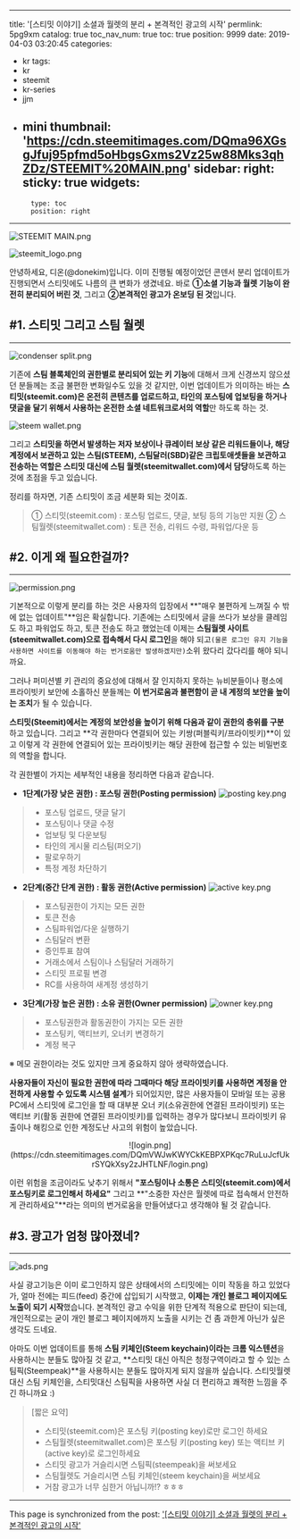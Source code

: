 
---
title: '[스티밋 이야기] 소셜과 월렛의 분리 + 본격적인 광고의 시작'
permlink: 5pg9xm
catalog: true
toc_nav_num: true
toc: true
position: 9999
date: 2019-04-03 03:20:45
categories:
- kr
tags:
- kr
- steemit
- kr-series
- jjm
- mini
thumbnail: 'https://cdn.steemitimages.com/DQma96XGsgJfuj95pfmd5oHbgsGxms2Vz25w88Mks3qhZDz/STEEMIT%20MAIN.png'
sidebar:
    right:
        sticky: true
widgets:
    -
        type: toc
        position: right
---


![STEEMIT MAIN.png](https://cdn.steemitimages.com/DQma96XGsgJfuj95pfmd5oHbgsGxms2Vz25w88Mks3qhZDz/STEEMIT%20MAIN.png)

![steemit_logo.png](https://cdn.steemitimages.com/DQmaZsenPDf5Qn5nJzDZNkVg1aCQUyXNwqwK1fk8qe4jhKa/steemit_logo.png)

안녕하세요, 디온(@donekim)입니다. 이미 진행될 예정이었던 콘덴서 분리 업데이트가 진행되면서 스티밋에도 나름의 큰 변화가 생겼네요. 바로 **①소셜 기능과 월렛 기능이 완전히 분리되어 버린 것**, 그리고 **②본격적인 광고가 온보딩 된 것**입니다. 


## #1. 스티밋 그리고 스팀 월렛
---

![condenser split.png](https://cdn.steemitimages.com/DQmXTHEmVXGA8Hh9c4atqgSsRf9zv4cXgBS5y9ar6gLF4j7/condenser%20split.png)

기존에 **스팀 블록체인의 권한별로 분리되어 있는 키 기능**에 대해서 크게 신경쓰지 않으셨던 분들께는 조금 불편한 변화일수도 있을 것 같지만, 이번 업데이트가 의미하는 바는 **스티밋(steemit.com)은 온전히 콘텐츠를 업로드하고, 타인의 포스팅에 업보팅을 하거나 댓글을 달기 위해서 사용하는 온전한 소셜 네트워크로서의 역할**만 하도록 하는 것.

![steem wallet.png](https://cdn.steemitimages.com/DQmVMtmkJqwzvrg3qKWGpnyotgdBzQ12momoLQ5y9a7gSB9/steem%20wallet.png)

그리고 **스티밋을 하면서 발생하는 저자 보상이나 큐레이터 보상 같은 리워드들이나, 해당 계정에서 보관하고 있는 스팀(STEEM), 스팀달러(SBD)같은 크립토애셋들을 보관하고 전송하는 역할은 스티밋 대신에 스팀 월렛(steemitwallet.com)에서 담당**하도록 하는 것에 초점을 두고 있습니다.

정리를 하자면, 기존 스티밋이 조금 세분화 되는 것이죠.
> ① 스티밋(steemit.com) : 포스팅 업로드, 댓글, 보팅 등의 기능만 지원
> ② 스팀월렛(steemitwallet.com) : 토큰 전송, 리워드 수령, 파워업/다운 등


## #2. 이게 왜 필요한걸까?
---

![permission.png](https://cdn.steemitimages.com/DQmR8N2RQyCidZYjND6rkQ4HeYRN2hETfWFX49zdXPTCLCo/permission.png)

기본적으로 이렇게 분리를 하는 것은 사용자의 입장에서 **"매우 불편하게 느껴질 수 밖에 없는 업데이트"**임은 확실합니다. 기존에는 스티밋에서 글을 쓰다가 보상을 클레임도 하고 파워업도 하고, 토큰 전송도 하고 했었는데 이제는 **스팀월렛 사이트(steemitwallet.com)으로 접속해서 다시 로그인**을 해야 되고`(물론 로그인 유지 기능을 사용하면 사이트를 이동해야 하는 번거로움만 발생하겠지만)`소위 왔다리 갔다리를 해야 되니까요.

그러나 퍼미션별 키 관리의 중요성에 대해서 잘 인지하지 못하는 뉴비분들이나 평소에 프라이빗키 보안에 소홀하신 분들께는 **이 번거로움과 불편함이 곧 내 계정의 보안을 높이는 조치**가 될 수 있습니다. 

**스티밋(Steemit)에서는 계정의 보안성을 높이기 위해 다음과 같이 권한의 층위를 구분**하고 있습니다. 그리고 **각 권한마다 연결되어 있는 키쌍(퍼블릭키/프라이빗키)**이 있고 이렇게 각 권한에 연결되어 있는 프라이빗키는 해당 권한에 접근할 수 있는 비밀번호의 역할을 합니다.

각 권한별이 가지는 세부적인 내용을 정리하면 다음과 같습니다.



- **1단계(가장 낮은 권한) : 포스팅 권한(Posting permission)**
![posting key.png](https://cdn.steemitimages.com/DQmRYoN4SKD58EV7gceV2yaEFhvWzmW5v7oZBpt6Qonjjoy/posting%20key.png)

> - 포스팅 업로드, 댓글 달기
> - 포스팅이나 댓글 수정
> - 업보팅 및 다운보팅
> - 타인의 게시물 리스팀(퍼오기)
> - 팔로우하기
> - 특정 계정 차단하기


- **2단계(중간 단계 권한) : 활동 권한(Active permission)**
![active key.png](https://cdn.steemitimages.com/DQmY2o3bc45EryUxgCBwWYCpZUjcvn6ShVR1jXLM1hKRuVS/active%20key.png)

> - 포스팅권한이 가지는 모든 권한
> - 토큰 전송
> - 스팀파워업/다운 실행하기
> - 스팀달러 변환
> - 증인투표 참여
> - 거래소에서 스팀이나 스팀달러 거래하기
> - 스티밋 프로필 변경
> - RC를 사용하여 새계정 생성하기


- **3단계(가장 높은 권한) : 소유 권한(Owner permission)**
![owner key.png](https://cdn.steemitimages.com/DQmNvpZ43TuE1Bb5kzryyvgeJCaqosum2MnmfuJ4ZX4WcmU/owner%20key.png)

> - 포스팅권한과 활동권한이 가지는 모든 권한
> - 포스팅키, 액티브키, 오너키 변경하기
> - 계정 복구


 ※ 메모 권한이라는 것도 있지만 크게 중요하지 않아 생략하였습니다.

**사용자들이 자신이 필요한 권한에 따라 그때마다 해당 프라이빗키를 사용하면 계정을 안전하게 사용할 수 있도록 시스템 설계**가 되어있지만, 많은 사용자들이 모바일 또는 공용 PC에서 스티밋에 로그인을 할 때 대부분 오너 키(소유권한에 연결된 프라이빗키) 또는 액티브 키(활동 권한에 연결된 프라이빗키)를 입력하는 경우가 많다보니 프라이빗키 유출이나 해킹으로 인한 계정도난 사고의 위험이 높았습니다. 

<center>![login.png](https://cdn.steemitimages.com/DQmVWJwKWYCkKEBPXPKqc7RuLuJcfUkrSYQkXsy2zJHTLNF/login.png)</center>

이런 위험을 조금이라도 낮추기 위해서 **"포스팅이나 소통은 스티잇(steemit.com)에서 포스팅키로 로그인해서 하세요"** 그리고 **"소중한 자산은 월렛에 따로 접속해서 안전하게 관리하세요"**라는 의미의 번거로움을 만들어냈다고 생각해야 될 것 같습니다.


## #3. 광고가 엄청 많아졌네?
---
![ads.png](https://cdn.steemitimages.com/DQmanuBan22oYHctvFfQdJ3Ep2bEjDrbuphcKLhpCjXBC6f/ads.png)

사실 광고기능은 이미 로그인하지 않은 상태에서의 스티밋에는 이미 작동을 하고 있었다가, 얼마 전에는 피드(feed) 중간에 삽입되기 시작했고, **이제는 개인 블로그 페이지에도 노출이 되기 시작**했습니다.  본격적인 광고 수익을 위한 단계적 적용으로 판단이 되는데, 개인적으로는 굳이 개인 블로그 페이지에까지 노출을 시키는 건 좀 과한게 아닌가 싶은 생각도 드네요.


아마도 이번 업데이트를 통해 **스팀 키체인(Steem keychain)이라는 크롬 익스텐션**을 사용하시는 분들도 많아질 것 같고, **스티밋 대신 아직은 청정구역이라고 할 수 있는 스팀픽(Steempeak)**을 사용하시는 분들도 많아지게 되지 않을까 싶습니다. 스티밋월렛 대신 스팀 키체인을, 스티밋대신 스팀픽을 사용하면 사실 더 편리하고 쾌적한 느낌을 주긴 하니까요 :)


> [짧은 요약] 
> - 스티밋(steemit.com)은 포스팅 키(posting key)로만 로그인 하세요
> - 스팀월렛(steemitwallet.com)은 포스팅 키(posting key) 또는 액티브 키(active key)로 로그인하세요
> - 스티밋 광고가 거슬리시면 스팀픽(steempeak)을 써보세요
> - 스팀월렛도 거슬리시면 스팀 키체인(steem keychain)을 써보세요
> - 거참 광고가 너무 심한거 아닙니까!? ㅎㅎㅎ

- - -

This page is synchronized from the post: ['[스티밋 이야기] 소셜과 월렛의 분리 + 본격적인 광고의 시작'](https://steemit.com/@donekim/5pg9xm)
